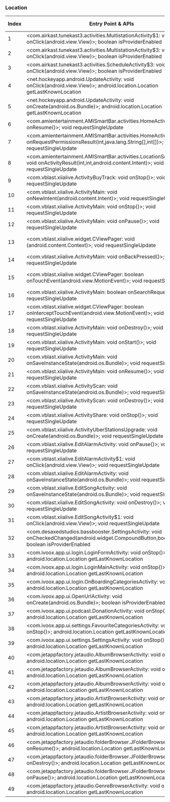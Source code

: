 ### Location
| Index | Entry Point & APIs | Screen shot | Resource id | Label |
| ------------- | ------------- | ------------- |-------------|-------------|
| 1 | <com.airkast.tunekast3.activities.MultistationActivity$1: void onClick(android.view.View)>; boolean isProviderEnabled | ![](D:\COSMOS\output\py\Play_win8\Music_Audio\com.airkast.WFUNFM\com.airkast.tunekast3.activities.MultistationActivity.png) |  | |
| 2 | <com.airkast.tunekast3.activities.MultistationActivity$3: void onClick(android.view.View)>; boolean isProviderEnabled | ![](D:\COSMOS\output\py\Play_win8\Music_Audio\com.airkast.WFUNFM\com.airkast.tunekast3.activities.MultistationActivity.png) |  | |
| 3 | <com.airkast.tunekast3.activities.ScheduleActivity$3: void onClick(android.view.View)>; boolean isProviderEnabled | ![](D:\COSMOS\output\py\Play_win8\Music_Audio\com.airkast.TJMS\com.airkast.tunekast3.activities.ScheduleActivity.png) |  | |
| 4 | <net.hockeyapp.android.UpdateActivity: void onClick(android.view.View)>; android.location.Location getLastKnownLocation | ![](D:\COSMOS\output\py\Play_win8\Music_Audio\com.airkast.TJMS\net.hockeyapp.android.UpdateActivity.png) |  | |
| 5 | <net.hockeyapp.android.UpdateActivity: void onCreate(android.os.Bundle)>; android.location.Location getLastKnownLocation | ![](D:\COSMOS\output\py\Play_win8\Music_Audio\com.airkast.TJMS\net.hockeyapp.android.UpdateActivity.png) |  | |
| 6 | <com.amientertainment.AMISmartBar.activities.HomeActivity: void onResume()>; void requestSingleUpdate | ![](D:\COSMOS\output\py\Play_win8\Music_Audio\com.amientertainment.AMISmartBar\com.amientertainment.AMISmartBar.activities.HomeActivity.png) |  | |
| 7 | <com.amientertainment.AMISmartBar.activities.HomeActivity: void onRequestPermissionsResult(int,java.lang.String[],int[])>; void requestSingleUpdate | ![](D:\COSMOS\output\py\Play_win8\Music_Audio\com.amientertainment.AMISmartBar\com.amientertainment.AMISmartBar.activities.HomeActivity.png) |  | |
| 8 | <com.amientertainment.AMISmartBar.activities.LocationSearchActivity: void onActivityResult(int,int,android.content.Intent)>; void requestSingleUpdate | ![](D:\COSMOS\output\py\Play_win8\Music_Audio\com.amientertainment.AMISmartBar\com.amientertainment.AMISmartBar.activities.LocationSearchActivity.png) |  | |
| 9 | <com.vblast.xiialive.ActivityBuyTrack: void onStop()>; void requestSingleUpdate | ![](D:\COSMOS\output\py\Play_win8\Music_Audio\com.android.DroidLiveLite\com.vblast.xiialive.ActivityBuyTrack.png) |  | F |
| 10 | <com.vblast.xiialive.ActivityMain: void onNewIntent(android.content.Intent)>; void requestSingleUpdate | ![](D:\COSMOS\output\py\Play_win8\Music_Audio\com.android.DroidLiveLite\com.vblast.xiialive.ActivityMain.png) |  | F |
| 11 | <com.vblast.xiialive.ActivityMain: void onStop()>; void requestSingleUpdate | ![](D:\COSMOS\output\py\Play_win8\Music_Audio\com.android.DroidLiveLite\com.vblast.xiialive.ActivityMain.png) |  | F |
| 12 | <com.vblast.xiialive.ActivityMain: void onPause()>; void requestSingleUpdate | ![](D:\COSMOS\output\py\Play_win8\Music_Audio\com.android.DroidLiveLite\com.vblast.xiialive.ActivityMain.png) |  | F |
| 13 | <com.vblast.xiialive.widget.CViewPager: void <init>(android.content.Context)>; void requestSingleUpdate | ![](D:\COSMOS\output\py\Play_win8\Music_Audio\com.android.DroidLiveLite\com.vblast.xiialive.ActivityMain.png) | {'2131755297': <sensitive_component.SensitiveComponent.SensitiveView object at 0x0000012524096F60>} | F |
| 14 | <com.vblast.xiialive.ActivityMain: void onBackPressed()>; void requestSingleUpdate | ![](D:\COSMOS\output\py\Play_win8\Music_Audio\com.android.DroidLiveLite\com.vblast.xiialive.ActivityMain.png) |  | F |
| 15 | <com.vblast.xiialive.widget.CViewPager: boolean onTouchEvent(android.view.MotionEvent)>; void requestSingleUpdate | ![](D:\COSMOS\output\py\Play_win8\Music_Audio\com.android.DroidLiveLite\com.vblast.xiialive.ActivityMain.png) | {'2131755297': <sensitive_component.SensitiveComponent.SensitiveView object at 0x00000125241F93C8>} | F |
| 16 | <com.vblast.xiialive.ActivityMain: boolean onSearchRequested()>; void requestSingleUpdate | ![](D:\COSMOS\output\py\Play_win8\Music_Audio\com.android.DroidLiveLite\com.vblast.xiialive.ActivityMain.png) |  | F |
| 17 | <com.vblast.xiialive.widget.CViewPager: boolean onInterceptTouchEvent(android.view.MotionEvent)>; void requestSingleUpdate | ![](D:\COSMOS\output\py\Play_win8\Music_Audio\com.android.DroidLiveLite\com.vblast.xiialive.ActivityMain.png) | {'2131755297': <sensitive_component.SensitiveComponent.SensitiveView object at 0x00000125241F9518>} | F |
| 18 | <com.vblast.xiialive.ActivityMain: void onDestroy()>; void requestSingleUpdate | ![](D:\COSMOS\output\py\Play_win8\Music_Audio\com.android.DroidLiveLite\com.vblast.xiialive.ActivityMain.png) |  | F |
| 19 | <com.vblast.xiialive.ActivityMain: void onStart()>; void requestSingleUpdate | ![](D:\COSMOS\output\py\Play_win8\Music_Audio\com.android.DroidLiveLite\com.vblast.xiialive.ActivityMain.png) |  | F |
| 20 | <com.vblast.xiialive.ActivityMain: void onSaveInstanceState(android.os.Bundle)>; void requestSingleUpdate | ![](D:\COSMOS\output\py\Play_win8\Music_Audio\com.android.DroidLiveLite\com.vblast.xiialive.ActivityMain.png) |  | F |
| 21 | <com.vblast.xiialive.ActivityMain: void onResume()>; void requestSingleUpdate | ![](D:\COSMOS\output\py\Play_win8\Music_Audio\com.android.DroidLiveLite\com.vblast.xiialive.ActivityMain.png) |  | F |
| 22 | <com.vblast.xiialive.ActivityScan: void onSaveInstanceState(android.os.Bundle)>; void requestSingleUpdate | ![](D:\COSMOS\output\py\Play_win8\Music_Audio\com.android.DroidLiveLite\com.vblast.xiialive.ActivityScan.png) |  | F |
| 23 | <com.vblast.xiialive.ActivityScan: void onDestroy()>; void requestSingleUpdate | ![](D:\COSMOS\output\py\Play_win8\Music_Audio\com.android.DroidLiveLite\com.vblast.xiialive.ActivityScan.png) |  | F |
| 24 | <com.vblast.xiialive.ActivityShare: void onStop()>; void requestSingleUpdate | ![](D:\COSMOS\output\py\Play_win8\Music_Audio\com.android.DroidLiveLite\com.vblast.xiialive.ActivityShare.png) |  | D |
| 25 | <com.vblast.xiialive.ActivityUberStationsUpgrade: void onCreate(android.os.Bundle)>; void requestSingleUpdate | ![](D:\COSMOS\output\py\Play_win8\Music_Audio\com.android.DroidLiveLite\com.vblast.xiialive.ActivityUberStationsUpgrade.png) |  | T |
| 26 | <com.vblast.xiialive.EditAlarmActivity: void onPause()>; void requestSingleUpdate | ![](D:\COSMOS\output\py\Play_win8\Music_Audio\com.android.DroidLiveLite\com.vblast.xiialive.EditAlarmActivity.png) |  | D |
| 27 | <com.vblast.xiialive.EditAlarmActivity$1: void onClick(android.view.View)>; void requestSingleUpdate | ![](D:\COSMOS\output\py\Play_win8\Music_Audio\com.android.DroidLiveLite\com.vblast.xiialive.EditAlarmActivity.png) |  | D |
| 28 | <com.vblast.xiialive.EditAlarmActivity: void onSaveInstanceState(android.os.Bundle)>; void requestSingleUpdate | ![](D:\COSMOS\output\py\Play_win8\Music_Audio\com.android.DroidLiveLite\com.vblast.xiialive.EditAlarmActivity.png) |  | D |
| 29 | <com.vblast.xiialive.EditSongActivity: void onSaveInstanceState(android.os.Bundle)>; void requestSingleUpdate | ![](D:\COSMOS\output\py\Play_win8\Music_Audio\com.android.DroidLiveLite\com.vblast.xiialive.EditSongActivity.png) |  | T |
| 30 | <com.vblast.xiialive.EditSongActivity: void onDestroy()>; void requestSingleUpdate | ![](D:\COSMOS\output\py\Play_win8\Music_Audio\com.android.DroidLiveLite\com.vblast.xiialive.EditSongActivity.png) |  | T |
| 31 | <com.vblast.xiialive.EditSongActivity$1: void onClick(android.view.View)>; void requestSingleUpdate | ![](D:\COSMOS\output\py\Play_win8\Music_Audio\com.android.DroidLiveLite\com.vblast.xiialive.EditSongActivity.png) |  | D |
| 32 | <com.desaxedstudios.bassbooster.SettingsActivity: void onCheckedChanged(android.widget.CompoundButton,boolean)>; boolean isProviderEnabled | ![](D:\COSMOS\output\py\Play_win8\Music_Audio\com.desaxedstudios.bassbooster\com.desaxedstudios.bassbooster.SettingsActivity.png) |  | |
| 33 | <com.ivoox.app.ui.login.LoginFormActivity: void onStop()>; android.location.Location getLastKnownLocation | ![](D:\COSMOS\output\py\Play_win8\Music_Audio\com.ivoox.app\com.ivoox.app.ui.login.LoginFormActivity.png) |  | F |
| 34 | <com.ivoox.app.ui.login.LoginMainActivity: void onStop()>; android.location.Location getLastKnownLocation | ![](D:\COSMOS\output\py\Play_win8\Music_Audio\com.ivoox.app\com.ivoox.app.ui.login.LoginMainActivity.png) |  | F |
| 35 | <com.ivoox.app.ui.login.OnBoardingCategoriesActivity: void onStop()>; android.location.Location getLastKnownLocation | ![](D:\COSMOS\output\py\Play_win8\Music_Audio\com.ivoox.app9\com.ivoox.app.ui.login.OnBoardingCategoriesActivity.png) |  | F |
| 36 | <com.ivoox.app.ui.OpenUrlActivity: void onCreate(android.os.Bundle)>; boolean isProviderEnabled | ![](D:\COSMOS\output\py\Play_win8\Music_Audio\com.ivoox.app\com.ivoox.app.ui.OpenUrlActivity.png) |  | |
| 37 | <com.ivoox.app.ui.podcast.DonationActivity: void onStop()>; android.location.Location getLastKnownLocation | ![](D:\COSMOS\output\py\Play_win8\Music_Audio\com.ivoox.app9\com.ivoox.app.ui.podcast.DonationActivity.png) |  | |
| 38 | <com.ivoox.app.ui.settings.FavouriteCategoriesActivity: void onStop()>; android.location.Location getLastKnownLocation | ![](D:\COSMOS\output\py\Play_win8\Music_Audio\com.ivoox.app9\com.ivoox.app.ui.settings.FavouriteCategoriesActivity.png) |  | |
| 39 | <com.ivoox.app.ui.settings.SettingsActivity: void onStop()>; android.location.Location getLastKnownLocation | ![](D:\COSMOS\output\py\Play_win8\Music_Audio\com.ivoox.app9\com.ivoox.app.ui.settings.SettingsActivity.png) |  | |
| 40 | <com.jetappfactory.jetaudio.AlbumBrowserActivity: void onDestroy()>; android.location.Location getLastKnownLocation | ![](D:\COSMOS\output\py\Play_win8\Music_Audio\com.jetappfactory.jetaudio\com.jetappfactory.jetaudio.AlbumBrowserActivity.png) |  | |
| 41 | <com.jetappfactory.jetaudio.AlbumBrowserActivity: void onPause()>; android.location.Location getLastKnownLocation | ![](D:\COSMOS\output\py\Play_win8\Music_Audio\com.jetappfactory.jetaudio\com.jetappfactory.jetaudio.AlbumBrowserActivity.png) |  | |
| 42 | <com.jetappfactory.jetaudio.AlbumBrowserActivity: void onResume()>; android.location.Location getLastKnownLocation | ![](D:\COSMOS\output\py\Play_win8\Music_Audio\com.jetappfactory.jetaudio\com.jetappfactory.jetaudio.AlbumBrowserActivity.png) |  | |
| 43 | <com.jetappfactory.jetaudio.ArtistBrowserActivity: void onResume()>; android.location.Location getLastKnownLocation | ![](D:\COSMOS\output\py\Play_win8\Music_Audio\com.jetappfactory.jetaudio\com.jetappfactory.jetaudio.ArtistBrowserActivity.png) |  | F |
| 44 | <com.jetappfactory.jetaudio.ArtistBrowserActivity: void onDestroy()>; android.location.Location getLastKnownLocation | ![](D:\COSMOS\output\py\Play_win8\Music_Audio\com.jetappfactory.jetaudio\com.jetappfactory.jetaudio.ArtistBrowserActivity.png) |  | F |
| 45 | <com.jetappfactory.jetaudio.ArtistBrowserActivity: void onPause()>; android.location.Location getLastKnownLocation | ![](D:\COSMOS\output\py\Play_win8\Music_Audio\com.jetappfactory.jetaudio\com.jetappfactory.jetaudio.ArtistBrowserActivity.png) |  | F |
| 46 | <com.jetappfactory.jetaudio.folderBrowser.JFolderBrowserWnd: void onResume()>; android.location.Location getLastKnownLocation | ![](D:\COSMOS\output\py\Play_win8\Music_Audio\com.jetappfactory.jetaudio\com.jetappfactory.jetaudio.folderBrowser.JFolderBrowserWnd.png) |  | |
| 47 | <com.jetappfactory.jetaudio.folderBrowser.JFolderBrowserWnd: void onDestroy()>; android.location.Location getLastKnownLocation | ![](D:\COSMOS\output\py\Play_win8\Music_Audio\com.jetappfactory.jetaudio\com.jetappfactory.jetaudio.folderBrowser.JFolderBrowserWnd.png) |  | |
| 48 | <com.jetappfactory.jetaudio.folderBrowser.JFolderBrowserWnd: void onPause()>; android.location.Location getLastKnownLocation | ![](D:\COSMOS\output\py\Play_win8\Music_Audio\com.jetappfactory.jetaudio\com.jetappfactory.jetaudio.folderBrowser.JFolderBrowserWnd.png) |  | |
| 49 | <com.jetappfactory.jetaudio.GenreBrowserActivity: void onResume()>; android.location.Location getLastKnownLocation | ![](D:\COSMOS\output\py\Play_win8\Music_Audio\com.jetappfactory.jetaudio\com.jetappfactory.jetaudio.GenreBrowserActivity.png) |  | |
